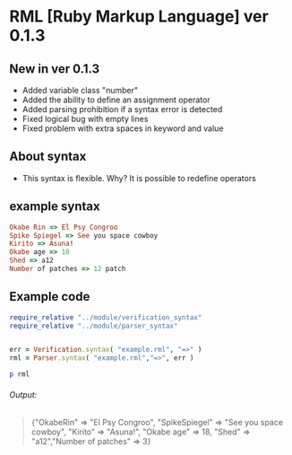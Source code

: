 # RML [Ruby Markup Language] ver 0.1.3

## New in ver 0.1.3

- Added variable class "number"
- Added the ability to define an assignment operator
- Added parsing prohibition if a syntax error is detected
- Fixed logical bug with empty lines
- Fixed problem with extra spaces in keyword and value

## About syntax

- This syntax is flexible. Why? It is possible to redefine operators

## example syntax
```ruby
Okabe Rin => El Psy Congroo
Spike Spiegel => See you space cowboy
Kirito => Asuna!
Okabe age => 18
Shed => a12
Number of patches => 12 patch
```

## Example code

```ruby
require_relative "../module/verification_syntax"
require_relative "../module/parser_syntax"


err = Verification.syntax( "example.rml", "=>" )
rml = Parser.syntax( "example.rml","=>", err )

p rml
```

###### Output:
> {"OkabeRin" => "El Psy Congroo", "SpikeSpiegel" => "See you space cowboy", "Kirito" => "Asuna!", "Okabe age" => 18, "Shed" => "a12","Number of patches" => 3}